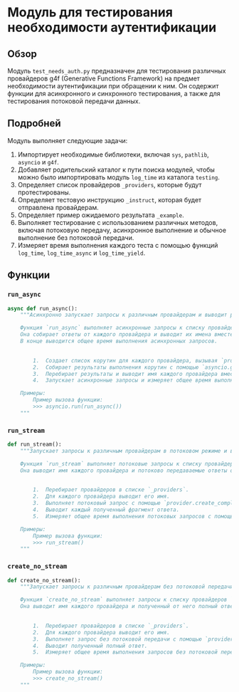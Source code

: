 # Модуль для тестирования необходимости аутентификации

## Обзор

Модуль `test_needs_auth.py` предназначен для тестирования различных провайдеров g4f (Generative Functions Framework) на предмет необходимости аутентификации при обращении к ним. Он содержит функции для асинхронного и синхронного тестирования, а также для тестирования потоковой передачи данных.

## Подробней

Модуль выполняет следующие задачи:

1.  Импортирует необходимые библиотеки, включая `sys`, `pathlib`, `asyncio` и `g4f`.
2.  Добавляет родительский каталог к пути поиска модулей, чтобы можно было импортировать модуль `log_time` из каталога `testing`.
3.  Определяет список провайдеров `_providers`, которые будут протестированы.
4.  Определяет тестовую инструкцию `_instruct`, которая будет отправлена провайдерам.
5.  Определяет пример ожидаемого результата `_example`.
6.  Выполняет тестирование с использованием различных методов, включая потоковую передачу, асинхронное выполнение и обычное выполнение без потоковой передачи.
7.  Измеряет время выполнения каждого теста с помощью функций `log_time`, `log_time_async` и `log_time_yield`.

## Функции

### `run_async`

```python
async def run_async():
    """Асинхронно запускает запросы к различным провайдерам и выводит результаты.

    Функция `run_async` выполняет асинхронные запросы к списку провайдеров `_providers` с использованием метода `create_async`. 
    Она собирает ответы от каждого провайдера и выводит их имена вместе с полученными результатами.
    В конце выводится общее время выполнения асинхронных запросов.

    
        1.  Создает список корутин для каждого провайдера, вызывая `provider.create_async` с тестовой инструкцией `_instruct`.
        2.  Собирает результаты выполнения корутин с помощью `asyncio.gather`.
        3.  Перебирает результаты и выводит имя каждого провайдера вместе с полученным ответом.
        4.  Запускает асинхронные запросы и измеряет общее время выполнения с помощью `log_time_async`.

    Примеры:
        Пример вызова функции:
        >>> asyncio.run(run_async())
    """
```

### `run_stream`

```python
def run_stream():
    """Запускает запросы к различным провайдерам в потоковом режиме и выводит результаты.

    Функция `run_stream` выполняет потоковые запросы к списку провайдеров `_providers` с использованием метода `create_completion`. 
    Она выводит имя каждого провайдера и потоково передаваемые ответы от него. В конце выводится общее время выполнения потоковых запросов.

    
        1.  Перебирает провайдеров в списке `_providers`.
        2.  Для каждого провайдера выводит его имя.
        3.  Выполняет потоковый запрос с помощью `provider.create_completion` и тестовой инструкции `_instruct`.
        4.  Выводит каждый полученный фрагмент ответа.
        5.  Измеряет общее время выполнения потоковых запросов с помощью `log_time`.

    Примеры:
        Пример вызова функции:
        >>> run_stream()
    """
```

### `create_no_stream`

```python
def create_no_stream():
    """Запускает запросы к различным провайдерам без потоковой передачи и выводит результаты.

    Функция `create_no_stream` выполняет запросы к списку провайдеров `_providers` без использования потоковой передачи данных. 
    Она выводит имя каждого провайдера и полученный от него полный ответ. В конце выводится общее время выполнения запросов без потоковой передачи.

    
        1.  Перебирает провайдеров в списке `_providers`.
        2.  Для каждого провайдера выводит его имя.
        3.  Выполняет запрос без потоковой передачи с помощью `provider.create_completion` и тестовой инструкции `_instruct`.
        4.  Выводит полученный полный ответ.
        5.  Измеряет общее время выполнения запросов без потоковой передачи с помощью `log_time`.

    Примеры:
        Пример вызова функции:
        >>> create_no_stream()
    """